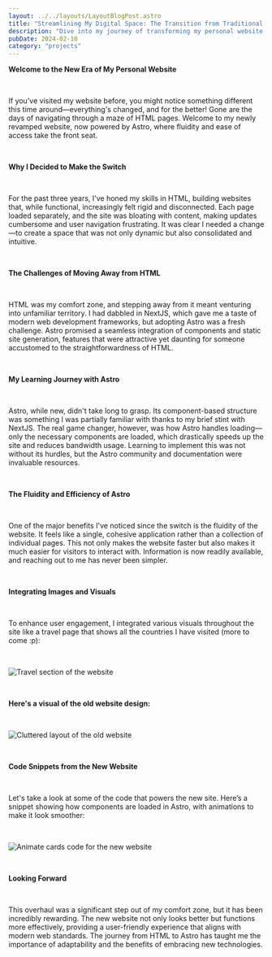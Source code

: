 ```yaml
---
layout: ../../layouts/LayoutBlogPost.astro
title: "Streamlining My Digital Space: The Transition from Traditional HTML to Astro"
description: "Dive into my journey of transforming my personal website from a static HTML labyrinth to a sleek, single-page application using Astro. Learn about the challenges I faced, the learning curve involved, and the benefits of making the switch."
pubDate: 2024-02-10
category: "projects"
---
```


**Welcome to the New Era of My Personal Website**

<br/>

If you've visited my website before, you might notice something different this time around—everything's changed, and for the better! Gone are the days of navigating through a maze of HTML pages. Welcome to my newly revamped website, now powered by Astro, where fluidity and ease of access take the front seat.

<br />

**Why I Decided to Make the Switch**

<br />

For the past three years, I've honed my skills in HTML, building websites that, while functional, increasingly felt rigid and disconnected. Each page loaded separately, and the site was bloating with content, making updates cumbersome and user navigation frustrating. It was clear I needed a change—to create a space that was not only dynamic but also consolidated and intuitive.

<br />

**The Challenges of Moving Away from HTML**

<br />

HTML was my comfort zone, and stepping away from it meant venturing into unfamiliar territory. I had dabbled in NextJS, which gave me a taste of modern web development frameworks, but adopting Astro was a fresh challenge. Astro promised a seamless integration of components and static site generation, features that were attractive yet daunting for someone accustomed to the straightforwardness of HTML.

<br />

**My Learning Journey with Astro**

<br />

Astro, while new, didn't take long to grasp. Its component-based structure was something I was partially familiar with thanks to my brief stint with NextJS. The real game changer, however, was how Astro handles loading—only the necessary components are loaded, which drastically speeds up the site and reduces bandwidth usage. Learning to implement this was not without its hurdles, but the Astro community and documentation were invaluable resources.

<br />

**The Fluidity and Efficiency of Astro**

<br />

One of the major benefits I've noticed since the switch is the fluidity of the website. It feels like a single, cohesive application rather than a collection of individual pages. This not only makes the website faster but also makes it much easier for visitors to interact with. Information is now readily available, and reaching out to me has never been simpler.

<br />

**Integrating Images and Visuals**

<br />

To enhance user engagement, I integrated various visuals throughout the site like a travel page that shows all the countries I have visited (more to come :p):

<br />

![Travel section of the website](/b2.png)

<br />

**Here's a visual of the old website design:**

<br />

![Cluttered layout of the old website](/b1.jpg)

<br />

**Code Snippets from the New Website**

<br />

Let's take a look at some of the code that powers the new site. Here’s a snippet showing how components are loaded in Astro, with animations to make it look smoother:

<br />

![Animate cards code for the new website](/b3.png)

<br />

**Looking Forward**

<br />

This overhaul was a significant step out of my comfort zone, but it has been incredibly rewarding. The new website not only looks better but functions more effectively, providing a user-friendly experience that aligns with modern web standards. The journey from HTML to Astro has taught me the importance of adaptability and the benefits of embracing new technologies.

<br />

